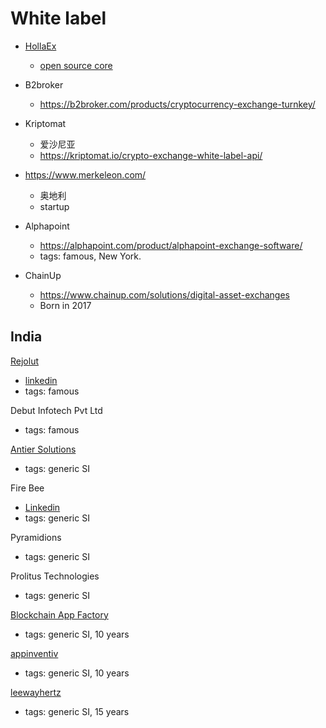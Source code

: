 # White label
- [HollaEx](https://www.hollaex.com/white-label-crypto-exchange)
  - [open source core](https://github.com/hollaex/hollaex-kit)
- B2broker
  - https://b2broker.com/products/cryptocurrency-exchange-turnkey/

- Kriptomat
  - 爱沙尼亚
  - https://kriptomat.io/crypto-exchange-white-label-api/

- https://www.merkeleon.com/
  - 奥地利
  - startup
- Alphapoint
  - https://alphapoint.com/product/alphapoint-exchange-software/
  - tags: famous, New York. 

- ChainUp
  - https://www.chainup.com/solutions/digital-asset-exchanges
  - Born in 2017
## India
[Rejolut](https://rejolut.com/blockchain/white-label-crypto-exchange/)
- [linkedin](https://www.linkedin.com/company/rejolut)
- tags: famous

Debut Infotech Pvt Ltd
- tags: famous

[Antier Solutions](https://www.antiersolutions.com/white-label-crypto-exchange-development/)
- tags: generic SI

Fire Bee
- [Linkedin](https://www.linkedin.com/company/firebeetechnoservicespvtltd)
- tags: generic SI

Pyramidions
- tags: generic SI

Prolitus Technologies
- tags: generic SI

[Blockchain App Factory](https://www.linkedin.com/company/blockchainappfactory/)
- tags: generic SI, 10 years

[appinventiv](https://appinventiv.com/)
- tags: generic SI, 10 years

[leewayhertz](https://www.leewayhertz.com/)
- tags: generic SI, 15 years
